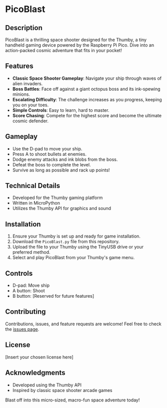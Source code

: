 # PicoBlast

## Description
PicoBlast is a thrilling space shooter designed for the Thumby, a tiny handheld gaming device powered by the Raspberry Pi Pico. Dive into an action-packed cosmic adventure that fits in your pocket!

## Features
- **Classic Space Shooter Gameplay**: Navigate your ship through waves of alien invaders.
- **Boss Battles**: Face off against a giant octopus boss and its ink-spewing minions.
- **Escalating Difficulty**: The challenge increases as you progress, keeping you on your toes.
- **Simple Controls**: Easy to learn, hard to master.
- **Score Chasing**: Compete for the highest score and become the ultimate cosmic defender.

## Gameplay
- Use the D-pad to move your ship.
- Press A to shoot bullets at enemies.
- Dodge enemy attacks and ink blobs from the boss.
- Defeat the boss to complete the level.
- Survive as long as possible and rack up points!

## Technical Details
- Developed for the Thumby gaming platform
- Written in MicroPython
- Utilizes the Thumby API for graphics and sound

## Installation
1. Ensure your Thumby is set up and ready for game installation.
2. Download the `PicoBlast.py` file from this repository.
3. Upload the file to your Thumby using the TinyUSB drive or your preferred method.
4. Select and play PicoBlast from your Thumby's game menu.

## Controls
- D-pad: Move ship
- A button: Shoot
- B button: [Reserved for future features]

## Contributing
Contributions, issues, and feature requests are welcome! Feel free to check the [issues page](link-to-issues-page).

## License
[Insert your chosen license here]

## Acknowledgments
- Developed using the Thumby API
- Inspired by classic space shooter arcade games

Blast off into this micro-sized, macro-fun space adventure today!
